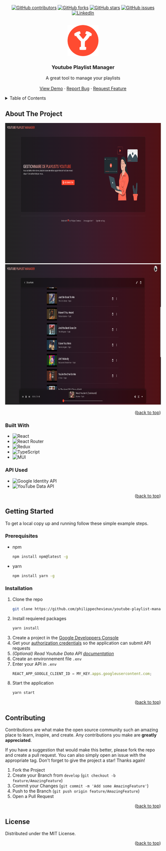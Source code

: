 <!-- Improved compatibility of back to top link: See: https://github.com/othneildrew/Best-README-Template/pull/73 -->
<a name="readme-top"></a>


<!-- 
*** PROJECT SHIELDS
*** Template for Github Stats : https://github.com/Naereen/badges
-->
<div align="center">

[![GitHub contributors](https://img.shields.io/github/contributors/philippechevieux/youtube-playlist-manager?style=for-the-badge)](https://github.com/philippechevieux/youtube-playlist-manager/)
[![GitHub forks](https://img.shields.io/github/forks/philippechevieux/youtube-playlist-manager?style=for-the-badge)](https://github.com/philippechevieux/youtube-playlist-manager/)
[![GitHub stars](https://img.shields.io/github/stars/philippechevieux/youtube-playlist-manager?style=for-the-badge)](https://github.com/philippechevieux/youtube-playlist-manager/)
[![GitHub issues](https://img.shields.io/github/issues/philippechevieux/youtube-playlist-manager?style=for-the-badge)](https://github.com/philippechevieux/youtube-playlist-manager/)
[![LinkedIn](https://img.shields.io/badge/linkedin-%230077B5.svg?style=for-the-badge&logo=linkedin&logoColor=white)](https://www.linkedin.com/in/philippe-chevieux-287829141/)
   
</div>


<!-- PROJECT LOGO -->
<br />
<div align="center">
   <img src="https://github.com/philippechevieux/youtube-playlist-manager/blob/master/public/logo192.png" alt="Logo" width="100" height="100">

  <h3 align="center">Youtube Playlist Manager</h3>

  <p align="center">
    A great tool to manage your playlists
    <br />
    <br />
    <a href="https://youtubeplaylistmanager.philintel.com/">View Demo</a>
    ·
    <a href="https://github.com/philippechevieux/youtube-playlist-manager/issues">Report Bug</a>
    ·
    <a href="https://github.com/philippechevieux/youtube-playlist-manager/issues">Request Feature</a>
  </p>
</div>


<!-- TABLE OF CONTENTS -->
<details>
  <summary>Table of Contents</summary>
  <ol>
    <li>
      <a href="#about-the-project">About The Project</a>
      <ul>
        <li><a href="#built-with">Built With</a></li>
        <li><a href="#api-used">API Used</a></li>
      </ul>
    </li>
    <li>
      <a href="#getting-started">Getting Started</a>
      <ul>
        <li><a href="#prerequisites">Prerequisites</a></li>
        <li><a href="#installation">Installation</a></li>
      </ul>
    </li>
    <li><a href="#contributing">Contributing</a></li>
    <li><a href="#license">License</a></li>
  </ol>
</details>



<!-- ABOUT THE PROJECT -->
## About The Project

<div align="center">
   <img src="https://github.com/philippechevieux/youtube-playlist-manager/blob/master/public/screenshots/1.1.0/loginscreen.png" alt="Logo" width="900" height="453">
   <img src="https://github.com/philippechevieux/youtube-playlist-manager/blob/master/public/screenshots/1.1.0/bottom-player.png" alt="Logo" width="900" height="453">
</div>

<p align="right">(<a href="#readme-top">back to top</a>)</p>

<!-- 
*** Template for badges : https://github.com/Ileriayo/markdown-badges
-->

### Built With

* ![React](https://img.shields.io/badge/react-%2320232a.svg?style=for-the-badge&logo=react&logoColor=%2361DAFB)
* ![React Router](https://img.shields.io/badge/React_Router-CA4245?style=for-the-badge&logo=react-router&logoColor=white)
* ![Redux](https://img.shields.io/badge/redux-%23593d88.svg?style=for-the-badge&logo=redux&logoColor=white)
* ![TypeScript](https://img.shields.io/badge/typescript-%23007ACC.svg?style=for-the-badge&logo=typescript&logoColor=white)
* ![MUI](https://img.shields.io/badge/MUI-%230081CB.svg?style=for-the-badge&logo=mui&logoColor=white)

### API Used

* ![Google Identity API](https://img.shields.io/badge/google-4285F4?style=for-the-badge&logo=google&logoColor=white)
* ![YouTube Data API](https://img.shields.io/badge/YouTube-%23FF0000.svg?style=for-the-badge&logo=YouTube&logoColor=white)


<p align="right">(<a href="#readme-top">back to top</a>)</p>


<!-- GETTING STARTED -->
## Getting Started
To get a local copy up and running follow these simple example steps.

### Prerequisites

* npm
  ```sh
  npm install npm@latest -g
  ```

* yarn
  ```sh
  npm install yarn -g
  ```

### Installation

1. Clone the repo
   ```sh
   git clone https://github.com/philippechevieux/youtube-playlist-manager.git
   ```
2. Install requiered packages
   ```sh
   yarn install
   ```
3. Create a project in the [Google Developpers Console](https://developers.google.com/youtube/v3/getting-started#:~:text=Google%20Developers%20Console)
4. Get your [authorization credentials](https://developers.google.com/youtube/registering_an_application) so the application can submit API requests
5. _(Optional) Read Youtube Data API [documentation](https://developers.google.com/youtube/v3/getting-started)_
6. Create an environnement file `.env`
7. Enter your API in `.env`
   ```js
   REACT_APP_GOOGLE_CLIENT_ID = MY_KEY.apps.googleusercontent.com;
   ```
8. Start the application
   ```sh
   yarn start
   ```

<p align="right">(<a href="#readme-top">back to top</a>)</p>


<!-- CONTRIBUTING -->
## Contributing

Contributions are what make the open source community such an amazing place to learn, inspire, and create. Any contributions you make are **greatly appreciated**.

If you have a suggestion that would make this better, please fork the repo and create a pull request. You can also simply open an issue with the appropriate tag.
Don't forget to give the project a star! Thanks again!

1. Fork the Project
2. Create your Branch from `develop` (`git checkout -b feature/AmazingFeature`)
3. Commit your Changes (`git commit -m 'Add some AmazingFeature'`)
4. Push to the Branch (`git push origin feature/AmazingFeature`)
5. Open a Pull Request


<p align="right">(<a href="#readme-top">back to top</a>)</p>


<!-- LICENSE -->
## License

Distributed under the MIT License.

<p align="right">(<a href="#readme-top">back to top</a>)</p>
